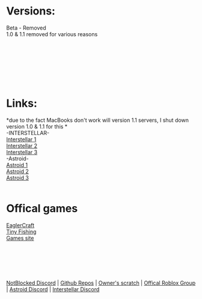 # Versions:
Beta - Removed
<br>
1.0 & 1.1 removed for various reasons
<br> <br>
<br><br><br><br><br><br>
# Links:
*due to the fact MacBooks don't work will version 1.1 servers, I shut down version 1.0 & 1.1 for this *
 <br>
 -INTERSTELLAR- <br>
<a href="https://rocketsciencepdf.vercel.app">Interstellar 1</a>
<br>
<a href="https://yjmc.fr.to">Interstellar 2</a>
<br>
<a href="https://learningscience.uk.to">Interstellar 3</a>
<br>
-Astroid- <br>
<a href="https://quickmath.seabeg.com/">Astroid 1</a>
<br>
<a href="https://chxrgdtxte.home.kg/">Astroid 2</a>
<br>
<a href="https://mathisfunny.joefrance.org/">Astroid 3</a>
<br><br>
# Offical games
<a href="https://nb-ga.github.io/eaglercraft-15/">EaglerCraft</a>
<br>
<a href="https://nb-ga.github.io/tiny-fishing/">Tiny Fishing</a>
<br>
<a href="https://nb-ga.github.io/games-site/">Games site</a>
<br><br><br><br><br><br><br>
<a href="https://discord.gg/eSak97bDyV">NotBlocked Discord</a>  |  <a href="https://github.com/orgs/NotBlocked/repositories">Github Repos</a>  |  <a href="https://scratch.mit.edu/users/funcat37/">Owner's scratch</a>  |  <a href="https://www.roblox.com/groups/33547587/NotBlocked#!/about">Offical Roblox Group</a>  |  <a href="https://discord.gg/nowgg">Astroid Discord</a>  |  <a href="https://discord.gg/interstellar">Interstellar Discord</a>
